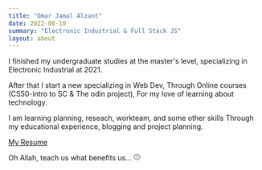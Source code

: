 ```yaml
---
title: "Omar Jamal Alzant"
date: 2022-06-10
summary: "Electronic Industrial & Full Stack JS"
layout: about
---
```


I finished my undergraduate studies at the master's level, specializing in Electronic Industrial at 2021.

After that I start a new specializing in Web Dev, Through Online courses (CS50-intro to SC & The odin project), For my love of learning about technology.

I am learning planning, reseach, workteam, and some other skills Through my educational experience, blogging and project planning.

<a href="https://drive.google.com/file/d/1cAD_zB2DYQJsLvkTw3Yzq2CkJVmY89sQ/view?usp=sharing" target="_blank">My Resume</a>




Oh Allah, teach us what benefits us... <svg stroke="currentColor" fill="currentColor" stroke-width="0" viewBox="0 0 24 24" height="1em" width="1em" xmlns="http://www.w3.org/2000/svg"><path d="M12,1.73A10.27,10.27,0,1,0,22.24,12,10.25,10.25,0,0,0,12,1.73ZM21,12a9,9,0,1,1-9-9A9,9,0,0,1,21,12Z"></path><path d="M8.8,11.05a1.55,1.55,0,1,0-1.51-1.5A1.56,1.56,0,0,0,8.8,11.05Z"></path><path d="M15.44,11.05a1.55,1.55,0,1,0,0-3.09,1.53,1.53,0,0,0-1.51,1.59A1.51,1.51,0,0,0,15.44,11.05Z"></path><path d="M12.19,16.35A6.58,6.58,0,0,1,6.9,13.5a5.71,5.71,0,0,0,5.3,4,5.54,5.54,0,0,0,5.31-4A6.27,6.27,0,0,1,12.19,16.35Z"></path></svg>
